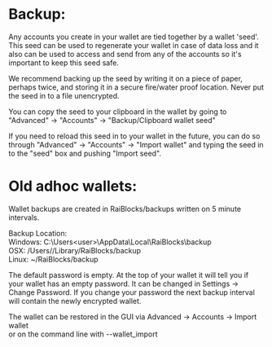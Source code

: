 # Backup:
Any accounts you create in your wallet are tied together by a wallet 'seed'.  This seed can be used to regenerate your wallet in case of data loss and it also can be used to access and send from any of the accounts so it's important to keep this seed safe.

We recommend backing up the seed by writing it on a piece of paper, perhaps twice, and storing it in a secure fire/water proof location.  Never put the seed in to a file unencrypted.

You can copy the seed to your clipboard in the wallet by going to "Advanced" -> "Accounts" -> "Backup/Clipboard wallet seed"

If you need to reload this seed in to your wallet in the future, you can do so through "Advanced" -> "Accounts" -> "Import wallet" and typing the seed in to the "seed" box and pushing "Import seed".
 
# Old adhoc wallets:
Wallet backups are created in RaiBlocks/backups written on 5 minute intervals.

Backup Location:  
Windows: C:\Users\<user>\AppData\Local\RaiBlocks\backup  
OSX: /Users/<user>/Library/RaiBlocks/backup  
Linux: ~/RaiBlocks/backup  

The default password is empty.  At the top of your wallet it will tell you if your wallet has an empty password.  It can be changed in Settings -> Change Password.  If you change your password the next backup interval will contain the newly encrypted wallet.

The wallet can be restored in the GUI via Advanced -> Accounts -> Import wallet  
or on the command line with --wallet_import